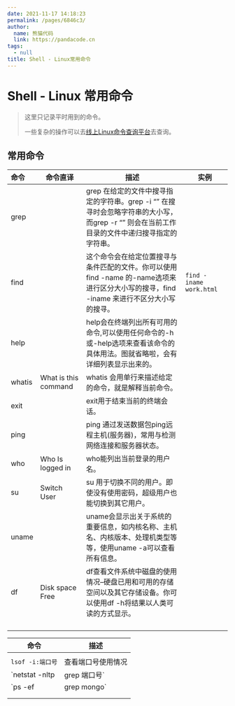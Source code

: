 ```yaml
---
date: 2021-11-17 14:18:23
permalink: /pages/6846c3/
author: 
  name: 熊猫代码
  link: https://pandacode.cn
tags: 
  - null
title: Shell - Linux常用命令
---
```


# Shell - Linux 常用命令

> 这里只记录平时用到的命令。
>
> 一些复杂的操作可以去[线上Linux命令查询平台](http://linux.51yip.com/)去查询。



## 常用命令

| 命令   | 命令直译             | 描述                                                         | 实例                    |
| :----- | -------------------- | ------------------------------------------------------------ | ----------------------- |
| grep   |                      | grep 在给定的文件中搜寻指定的字符串。grep -i “” 在搜寻时会忽略字符串的大小写，而grep -r “” 则会在当前工作目录的文件中递归搜寻指定的字符串。 |                         |
| find   |                      | 这个命令会在给定位置搜寻与条件匹配的文件。你可以使用find -name 的-name选项来进行区分大小写的搜寻，find -iname 来进行不区分大小写的搜寻。 | `find -iname work.html` |
| help   |                      | help会在终端列出所有可用的命令,可以使用任何命令的-h或-help选项来查看该命令的具体用法。图就省略啦，会有详细列表显示出来的。 |                         |
| whatis | What is this command | whatis 会用单行来描述给定的命令，就是解释当前命令。          |                         |
| exit   |                      | exit用于结束当前的终端会话。                                 |                         |
| ping   |                      | ping 通过发送数据包ping远程主机(服务器)，常用与检测网络连接和服务器状态。 |                         |
| who    | Who Is logged in     | who能列出当前登录的用户名。                                  |                         |
| su     | Switch User          | su 用于切换不同的用户。即使没有使用密码，超级用户也能切换到其它用户。 |                         |
| uname  |                      | uname会显示出关于系统的重要信息，如内核名称、主机名、内核版本、处理机类型等等，使用uname -a可以查看所有信息。 |                         |
| df     | Disk space Free      | df查看文件系统中磁盘的使用情况–硬盘已用和可用的存储空间以及其它存储设备。你可以使用df -h将结果以人类可读的方式显示。 |                         |
|        |                      |                                                              |                         |
|        |                      |                                                              |                         |
|        |                      |                                                              |                         |
|        |                      |                                                              |                         |



| 命令                        | 描述               |
| --------------------------- | ------------------ |
|                             |                    |
| `lsof -i:端口号`            | 查看端口号使用情况 |
| `netstat -nltp|grep 端口号` |                    |
| `ps -ef|grep mongo`         |                    |
|                             |                    |
|                             |                    |

